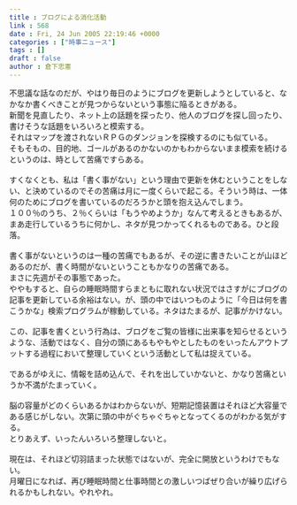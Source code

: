 ```yaml
---
title : ブログによる消化活動
link : 568
date : Fri, 24 Jun 2005 22:19:46 +0000
categories : ["時事ニュース"]
tags : []
draft : false
author : 倉下忠憲
---
```


不思議な話なのだが、やはり毎日のようにブログを更新しようとしていると、なかなか書くべきことが見つからないという事態に陥るときがある。<BR>新聞を見直したり、ネット上の話題を探ったり、他人のブログを探し回ったり、書けそうな話題をいろいろと模索する。<BR>それはマップを渡されないＲＰＧのダンジョンを探検するのにも似ている。<BR>そもそもの、目的地、ゴールがあるのかないのかもわからないまま模索を続けるというのは、時として苦痛ですらある。<BR><BR>すくなくとも、私は「書く事がない」という理由で更新を休むということをしない、と決めているのでその苦痛は月に一度くらいで起こる。そういう時は、一体何のためにブログを書いているのだろうかと頭を抱え込んでしまう。<BR>１００％のうち、２％くらいは「もうやめようか」なんて考えるときもあるが、まあ走行しているうちに何かし、ネタが見つかってくれるものである。ひと段落。<BR><BR>書く事がないというのは一種の苦痛でもあるが、その逆に書きたいことが山ほどあるのだが、書く時間がないということもかなりの苦痛である。<BR>まさに先週がその事態であった。<BR>ややもすると、自らの睡眠時間すらまともに取れない状況ではさすがにブログの記事を更新している余裕はない。が、頭の中ではいつものように「今日は何を書こうかな」検索プログラムが稼動している。ネタはたまるが、記事がかけない。<BR><BR>この、記事を書くという行為は、ブログをご覧の皆様に出来事を知らせるというような、活動ではなく、自分の頭にあるもやもやとしたものをいったんアウトプットする過程において整理していくという活動として私は捉えている。<BR><BR>であるがゆえに、情報を詰め込んで、それを出していかないと、かなり苦痛というか不満がたまっていく。<BR><BR>脳の容量がどのくらいあるかはわからないが、短期記憶装置はそれほど大容量である感じがしない。次第に頭の中がぐちゃぐちゃとなってくるのがわかる気がする。<BR>とりあえず、いったんいろいろ整理しないと。<BR><BR>現在は、それほど切羽詰まった状態ではないが、完全に開放というわけでもない。<BR>月曜日になれば、再び睡眠時間と仕事時間との激しいつばぜり合いが繰り広げられるかもしれない。やれやれ。<br><br>
